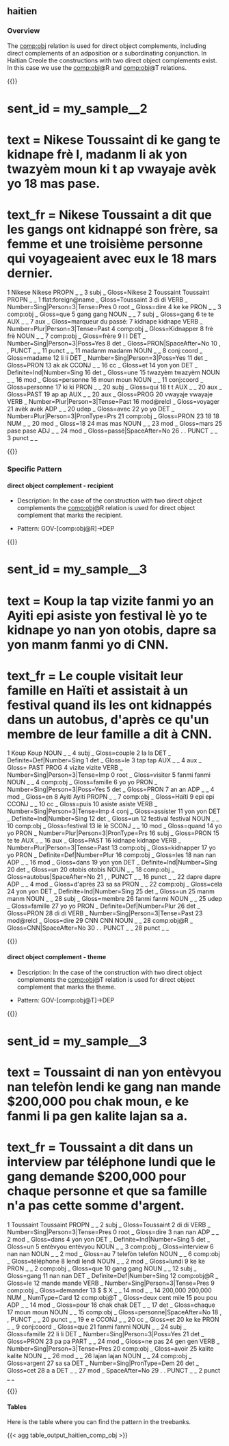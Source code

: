 ## haitien

### Overview

 The [comp:obj](docs/general_guideline/Syntactic_relations/comp/comp_obj.md) relation is used for direct object complements, including direct complements of an adposition or a subordinating conjunction. In Haitian Creole the constructions with two direct object complements exist. In this case we use the [comp:obj](docs/general_guideline/Syntactic_relations/comp/comp_obj.md)@R and [comp:obj](docs/general_guideline/Syntactic_relations/comp/comp_obj.md)@T relations.


{{<conll>}} 
# sent_id = my_sample__2
# text = Nikese Toussaint di ke gang te kidnape frè l, madanm li ak yon twazyèm moun ki t ap vwayaje avèk yo 18 mas pase.
# text_fr = Nikese Toussaint a dit que les gangs ont kidnappé son frère, sa femme et une troisième personne qui voyageaient avec eux le 18 mars dernier.
1	Nikese	Nikese	PROPN	_	_	3	subj	_	Gloss=Nikese
2	Toussaint	Toussaint	PROPN	_	_	1	flat:foreign@name	_	Gloss=Toussaint
3	di	di	VERB	_	Number=Sing|Person=3|Tense=Pres	0	root	_	Gloss=dire
4	ke	ke	PRON	_	_	3	comp:obj	_	Gloss=que
5	gang	gang	NOUN	_	_	7	subj	_	Gloss=gang
6	te	te	AUX	_	_	7	aux	_	Gloss=marqueur du passé:
7	kidnape	kidnape	VERB	_	Number=Plur|Person=3|Tense=Past	4	comp:obj	_	Gloss=Kidnapper
8	frè	frè	NOUN	_	_	7	comp:obj	_	Gloss=frère
9	l	l	DET	_	Number=Sing|Person=3|Poss=Yes	8	det	_	Gloss=PRON|SpaceAfter=No
10	,	,	PUNCT	_	_	11	punct	_	_
11	madanm	madanm	NOUN	_	_	8	conj:coord	_	Gloss=madame
12	li	li	DET	_	Number=Sing|Person=3|Poss=Yes	11	det	_	Gloss=PRON
13	ak	ak	CCONJ	_	_	16	cc	_	Gloss=et
14	yon	yon	DET	_	Definite=Ind|Number=Sing	16	det	_	Gloss=une
15	twazyèm	twazyèm	NOUN	_	_	16	mod	_	Gloss=personne
16	moun	moun	NOUN	_	_	11	conj:coord	_	Gloss=personne
17	ki	ki	PRON	_	_	20	subj	_	Gloss=qui
18	t	t	AUX	_	_	20	aux	_	Gloss=PAST
19	ap	ap	AUX	_	_	20	aux	_	Gloss=PROG
20	vwayaje	vwayaje	VERB	_	Number=Plur|Person=3|Tense=Past	16	mod@relcl	_	Gloss=voyager
21	avèk	avèk	ADP	_	_	20	udep	_	Gloss=avec
22	yo	yo	DET	_	Number=Plur|Person=3|PronType=Prs	21	comp:obj	_	Gloss=PRON
23	18	18	NUM	_	_	20	mod	_	Gloss=18
24	mas	mas	NOUN	_	_	23	mod	_	Gloss=mars
25	pase	pase	ADJ	_	_	24	mod	_	Gloss=passé|SpaceAfter=No
26	.	.	PUNCT	_	_	3	punct	_	_

{{</conll>}}

### Specific Pattern

#### direct object complement - recipient 

- Description: In the case of the construction with two direct object complements the [comp:obj](docs/general_guideline/Syntactic_relations/comp/comp_obj.md)@R relation is used for direct object complement that marks the recipient. 

- Pattern: GOV-[comp:obj@R]->DEP


{{<conll>}}
# sent_id = my_sample__3
# text = Koup la tap vizite fanmi yo an Ayiti epi asiste yon festival lè yo te kidnape yo nan yon otobis, dapre sa yon manm fanmi yo di CNN.
# text_fr = Le couple visitait leur famille en Haïti et assistait à un festival quand ils les ont kidnappés dans un autobus, d'après ce qu'un membre de leur famille a dit à CNN.
1	Koup	Koup	NOUN	_	_	4	subj	_	Gloss=couple
2	la	la	DET	_	Definite=Def|Number=Sing	1	det	_	Gloss=le
3	tap	tap 	AUX	_	_	4	aux	_	Gloss=  PAST PROG
4	vizite	vizite 	VERB	_	Number=Sing|Person=3|Tense=Imp	0	root	_	Gloss=visiter
5	fanmi	fanmi 	NOUN	_	_	4	comp:obj	_	Gloss=famille
6	yo	yo	PRON	_	Number=Sing|Person=3|Poss=Yes	5	det	_	Gloss=PRON
7	an	an	ADP	_	_	4	mod	_	Gloss=en
8	Ayiti	Ayiti	PROPN	_	_	7	comp:obj	_	Gloss=Haïti
9	epi	epi	CCONJ	_	_	10	cc	_	Gloss=puis
10	asiste	asiste 	VERB	_	Number=Sing|Person=3|Tense=Imp	4	conj	_	Gloss=assister
11	yon	yon 	DET	_	Definite=Ind|Number=Sing	12	det	_	Gloss=un
12	festival	festival	NOUN	_	_	10	comp:obj	_	Gloss=festival
13	lè	lè	SCONJ	_	_	10	mod	_	Gloss=quand
14	yo	yo	PRON	_	Number=Plur|Person=3|PronType=Prs	16	subj	_	Gloss=PRON
15	te	te	AUX	_	_	16	aux	_	Gloss=PAST
16	kidnape	kidnape 	VERB	_	Number=Plur|Person=3|Tense=Past	13	comp:obj	_	Gloss=kidnapper
17	yo	yo	PRON	_	Definite=Def|Number=Plur	16	comp:obj	_	Gloss=les
18	nan	nan	ADP	_	_	16	mod	_	Gloss=dans
19	yon	yon 	DET	_	Definite=Ind|Number=Sing	20	det	_	Gloss=un
20	otobis	otobis 	NOUN	_	_	18	comp:obj	_	Gloss=autobus|SpaceAfter=No
21	,	, 	PUNCT	_	_	16	punct	_	_
22	dapre	dapre	ADP	_	_	4	mod	_	Gloss=d'après
23	sa	sa 	PRON	_	_	22	comp:obj	_	Gloss=cela
24	yon	yon	DET	_	Definite=Ind|Number=Sing	25	det	_	Gloss=un
25	manm	manm	NOUN	_	_	28	subj	_	Gloss=membre
26	fanmi	fanmi	NOUN	_	_	25	udep	_	Gloss=famille
27	yo	yo	PRON	_	Definite=Def|Number=Plur	26	det	_	Gloss=PRON
28	di	di	VERB	_	Number=Sing|Person=3|Tense=Past	23	mod@relcl	_	Gloss=dire
29	CNN	CNN	NOUN	_	_	28	comp:obj@R	_	Gloss=CNN|SpaceAfter=No
30	.	.	PUNCT	_	_	28	punct	_	_

{{</conll>}}

#### direct object complement - theme 

- Description: In the case of the construction with two direct object complements the [comp:obj](docs/general_guideline/Syntactic_relations/comp/comp_obj.md)@T relation is used for direct object complement that marks the theme. 

- Pattern: GOV-[comp:obj@T]->DEP


{{<conll>}}
# sent_id = my_sample__3
# text = Toussaint di nan yon entèvyou nan telefòn lendi ke gang nan mande $200,000 pou chak moun, e ke fanmi li pa gen kalite lajan sa a.
# text_fr = Toussaint a dit dans un interview par téléphone lundi que le gang demande $200,000 pour chaque personne et que sa famille n'a pas cette somme d'argent.
1	Toussaint	Toussaint	PROPN	_	_	2	subj	_	Gloss=Toussaint
2	di	di	VERB	_	Number=Sing|Person=3|Tense=Pres	0	root	_	Gloss=dire
3	nan	nan	ADP	_	_	2	mod	_	Gloss=dans
4	yon	yon	DET	_	Definite=Ind|Number=Sing	5	det	_	Gloss=un
5	entèvyou	entèvyou	NOUN	_	_	3	comp:obj	_	Gloss=interview
6	nan	nan	NOUN	_	_	2	mod	_	Gloss=au
7	telefòn	telefòn	NOUN	_	_	6	comp:obj	_	Gloss=téléphone
8	lendi	lendi	NOUN	_	_	2	mod	_	Gloss=lundi
9	ke	ke	PRON	_	_	2	comp:obj	_	Gloss=que
10	gang	gang	NOUN	_	_	12	subj	_	Gloss=gang
11	nan	nan	DET	_	Definite=Def|Number=Sing	12	comp:obj@R	_	Gloss=le
12	mande	mande	VERB	_	Number=Sing|Person=3|Tense=Pres	9	comp:obj	_	Gloss=demander
13	$	$	X	_	_	14	mod	_	_
14	200,000	200,000	NUM	_	NumType=Card	12	comp:obj@T	_	Gloss=deux cent mile
15	pou	pou	ADP	_	_	14	mod	_	Gloss=pour
16	chak	chak	DET	_	_	17	det	_	Gloss=chaque
17	moun	moun	NOUN	_	_	15	comp:obj	_	Gloss=personne|SpaceAfter=No
18	,	,	PUNCT	_	_	20	punct	_	_
19	e	e	CCONJ	_	_	20	cc	_	Gloss=et
20	ke	ke	PRON	_	_	9	conj:coord	_	Gloss=que
21	fanmi	fanmi	NOUN	_	_	24	subj	_	Gloss=famille
22	li	li	DET	_	Number=Sing|Person=3|Poss=Yes	21	det	_	Gloss=PRON
23	pa	pa	PART	_	_	24	mod	_	Gloss=ne pas
24	gen	gen	VERB	_	Number=Sing|Person=3|Tense=Pres	20	comp:obj	_	Gloss=avoir
25	kalite	kalite	NOUN	_	_	26	mod	_	_
26	lajan	lajan	NOUN	_	_	24	comp:obj	_	Gloss=argent
27	sa	sa	DET	_	Number=Sing|PronType=Dem	26	det	_	Gloss=cet
28	a	a	DET	_	_	27	mod	_	SpaceAfter=No
29	.	.	PUNCT	_	_	2	punct	_	_

{{</conll>}}

#### Tables

 Here is the table where you can find the pattern in the treebanks.

{{< agg table_output_haitien_comp_obj >}}
